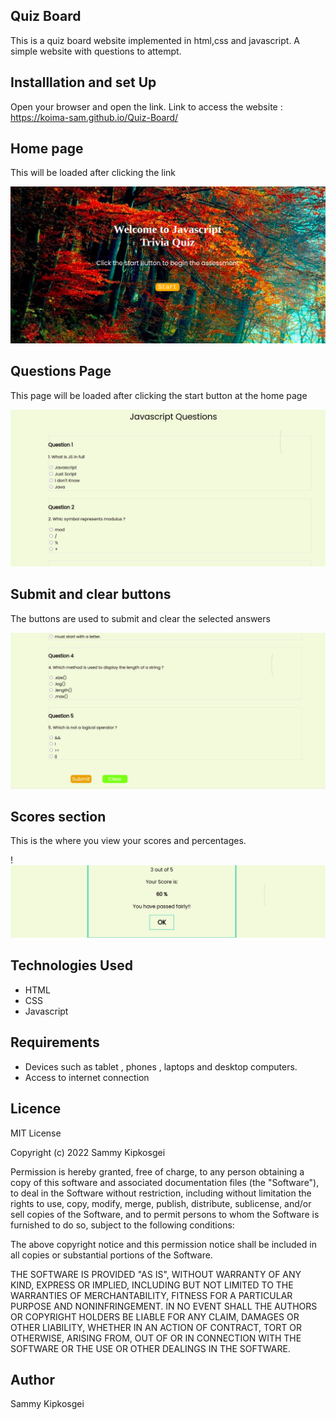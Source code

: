 ## Quiz Board

This is a quiz board website implemented in html,css and javascript. A simple website with
questions to attempt.
  
   ## Installlation and set Up
   Open your browser and open the link.
   Link to access the website : https://koima-sam.github.io/Quiz-Board/
   
   
   ## Home page
   This will be loaded after clicking the link

   ![](https://github.com/Koima-Sam/Quiz-Board/blob/main/Assets/images/home.png)
   
   ## Questions Page
   This page will be loaded after clicking the start button at the home page

  ![](https://github.com/Koima-Sam/Quiz-Board/blob/main/Assets/images/quiz.png)


   ## Submit and clear buttons
   The buttons are used to submit and clear the selected answers

   ![](https://github.com/Koima-Sam/Quiz-Board/blob/main/Assets/images/buttons.png)


   ## Scores section
   This is the where you view your scores and percentages.

   !![](https://github.com/Koima-Sam/Quiz-Board/blob/main/Assets/images/score.png)

   ## Technologies Used
   <ul>
  <li>HTML</li>
  <li>CSS</li>
  <li>Javascript</li>
 </ul>
   
   
   ## Requirements
   <ul>
  <li>Devices such as tablet , phones , laptops and desktop computers.</li>
  <li>Access to internet connection</li>
 </ul>

 ## Licence

MIT License

Copyright (c) 2022 Sammy Kipkosgei

Permission is hereby granted, free of charge, to any person obtaining a copy
of this software and associated documentation files (the "Software"), to deal
in the Software without restriction, including without limitation the rights
to use, copy, modify, merge, publish, distribute, sublicense, and/or sell
copies of the Software, and to permit persons to whom the Software is
furnished to do so, subject to the following conditions:

The above copyright notice and this permission notice shall be included in all
copies or substantial portions of the Software.

THE SOFTWARE IS PROVIDED "AS IS", WITHOUT WARRANTY OF ANY KIND, EXPRESS OR
IMPLIED, INCLUDING BUT NOT LIMITED TO THE WARRANTIES OF MERCHANTABILITY,
FITNESS FOR A PARTICULAR PURPOSE AND NONINFRINGEMENT. IN NO EVENT SHALL THE
AUTHORS OR COPYRIGHT HOLDERS BE LIABLE FOR ANY CLAIM, DAMAGES OR OTHER
LIABILITY, WHETHER IN AN ACTION OF CONTRACT, TORT OR OTHERWISE, ARISING FROM,
OUT OF OR IN CONNECTION WITH THE SOFTWARE OR THE USE OR OTHER DEALINGS IN THE
SOFTWARE.
 
   ## Author
  <a  href="https://twitter.com/KoimaSam" style="text-decoration:none;">Sammy Kipkosgei</a>
